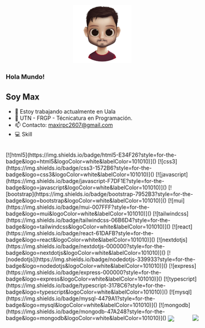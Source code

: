 <p align="center">
  <img width="30%" height="" src="./image/avatar-sinfondo.png">
</p>


### Hola Mundo!

## Soy Max

- 🔭 Estoy trabajando actualmente en Uala
- 💬 UTN - FRGP - Técnicatura en Programación.
- 📫 Contacto: [maxirpc2607@gmail.com](mailto:maxirpc2607@gmail.com) 
- 💻 Skill
<br />
[![html5](https://img.shields.io/badge/html5-E34F26?style=for-the-badge&logo=html5&logoColor=white&labelColor=101010)]()
[![css3](https://img.shields.io/badge/css3-1572B6?style=for-the-badge&logo=css3&logoColor=white&labelColor=101010)]()
[![javascript](https://img.shields.io/badge/javascript-F7DF1E?style=for-the-badge&logo=javascript&logoColor=white&labelColor=101010)]()
[![bootstrap](https://img.shields.io/badge/bootstrap-7952B3?style=for-the-badge&logo=bootstrap&logoColor=white&labelColor=101010)]()
[![mui](https://img.shields.io/badge/mui-007FFF?style=for-the-badge&logo=mui&logoColor=white&labelColor=101010)]()
[![tailwindcss](https://img.shields.io/badge/tailwindcss-06B6D4?style=for-the-badge&logo=tailwindcss&logoColor=white&labelColor=101010)]()
[![react](https://img.shields.io/badge/react-61DAFB?style=for-the-badge&logo=react&logoColor=white&labelColor=101010)]()
[![nextdotjs](https://img.shields.io/badge/nextdotjs-000000?style=for-the-badge&logo=nextdotjs&logoColor=white&labelColor=101010)]()
[![nodedotjs](https://img.shields.io/badge/nodedotjs-339933?style=for-the-badge&logo=nodedotjs&logoColor=white&labelColor=101010)]()
[![express](https://img.shields.io/badge/express-000000?style=for-the-badge&logo=express&logoColor=white&labelColor=101010)]()
[![typescript](https://img.shields.io/badge/typescript-3178C6?style=for-the-badge&logo=typescript&logoColor=white&labelColor=101010)]()
[![mysql](https://img.shields.io/badge/mysql-4479A1?style=for-the-badge&logo=mysql&logoColor=white&labelColor=101010)]()
[![mongodb](https://img.shields.io/badge/mongodb-47A248?style=for-the-badge&logo=mongodb&logoColor=white&labelColor=101010)]()

<a href="https://github.com/Maxi-rpc">
  <img align="center" src="https://github-readme-stats.vercel.app/api?username=Maxi-rpc&show_icons=true&theme=dark&line_height=40" />
</a>

<a href="https://github.com/Maxi-rpc">
  <img align="right" src="https://github-readme-stats.vercel.app/api/top-langs/?username=Maxi-rpc&theme=dark&hide_langs_below=1" />
</a>




